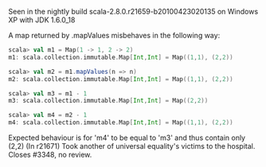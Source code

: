 Seen in the nightly build scala-2.8.0.r21659-b20100423020135 on Windows XP with JDK 1.6.0_18

A map returned by .mapValues misbehaves in the following way:
```scala
scala> val m1 = Map(1 -> 1, 2 -> 2)
m1: scala.collection.immutable.Map[Int,Int] = Map((1,1), (2,2))

scala> val m2 = m1.mapValues(n => n)
m2: scala.collection.immutable.Map[Int,Int] = Map((1,1), (2,2))

scala> val m3 = m1 - 1
m3: scala.collection.immutable.Map[Int,Int] = Map((2,2))

scala> val m4 = m2 - 1
m4: scala.collection.immutable.Map[Int,Int] = Map((1,1), (2,2))
```

Expected behaviour is for 'm4' to be equal to 'm3' and thus contain only (2,2)
(In r21671) Took another of universal equality's victims to the hospital.
Closes #3348, no review.
